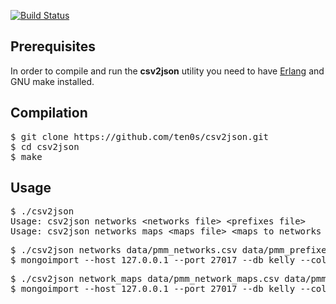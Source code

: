 [![Build Status](https://travis-ci.org/ten0s/csv2json.svg?branch=master)](https://travis-ci.org/ten0s/csv2json)

## Prerequisites

In order to compile and run the **csv2json** utility you need to have [Erlang](http://www.erlang.org/) and GNU make installed.

## Compilation

<pre>
$ git clone https://github.com/ten0s/csv2json.git
$ cd csv2json
$ make
</pre>

## Usage

<pre>
$ ./csv2json
Usage: csv2json networks &lt;networks file&gt; &lt;prefixes file&gt;
Usage: csv2json networks_maps &lt;maps file&gt; &lt;maps to networks file&gt;
</pre>

<pre>
$ ./csv2json networks data/pmm_networks.csv data/pmm_prefixes.csv &gt; pmm_networks.json
$ mongoimport --host 127.0.0.1 --port 27017 --db kelly --collection networks --file pmm_networks.json -v
</pre>

<pre>
$ ./csv2json network_maps data/pmm_network_maps.csv data/pmm_maps_to_networks.csv &gt; pmm_network_maps.json
$ mongoimport --host 127.0.0.1 --port 27017 --db kelly --collection network_maps --file pmm_network_maps.json -v
</pre>
